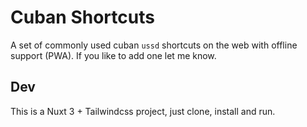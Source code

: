# Cuban Shortcuts

A set of commonly used cuban `ussd` shortcuts on the web with offline support (PWA). If you like to add one let me know.

## Dev
This is a Nuxt 3 + Tailwindcss project, just clone, install and run.